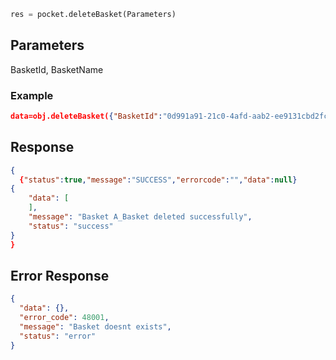<!-- ## Delete Basket Order -->
```python
res = pocket.deleteBasket(Parameters)
```

## Parameters
BasketId, BasketName

### Example
```json
data=obj.deleteBasket({"BasketId":"0d991a91-21c0-4afd-aab2-ee9131cbd2fc","BasketName":"Basketone"})
```


## Response
```json
{
  {"status":true,"message":"SUCCESS","errorcode":"","data":null}
{
    "data": [        
    ],
    "message": "Basket A_Basket deleted successfully",
    "status": "success"
}
}

```

## Error Response
```json
{
  "data": {},
  "error_code": 48001,
  "message": "Basket doesnt exists",
  "status": "error"
}
```